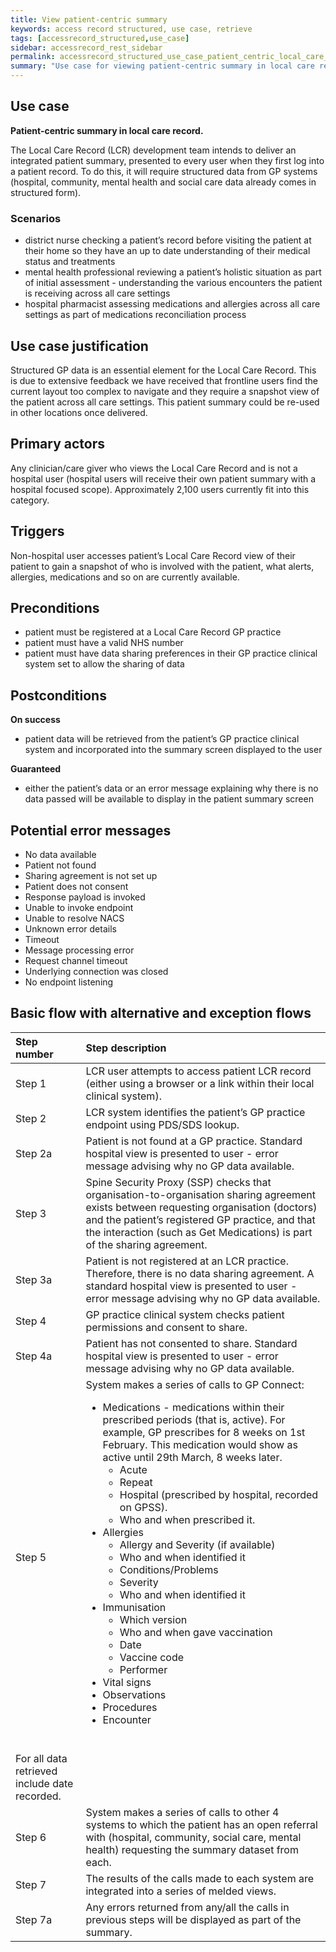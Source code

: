 ```yaml
---
title: View patient-centric summary
keywords: access record structured, use case, retrieve
tags: [accessrecord_structured,use_case]
sidebar: accessrecord_rest_sidebar
permalink: accessrecord_structured_use_case_patient_centric_local_care_record.html
summary: "Use case for viewing patient-centric summary in local care record"
---
```


## Use case ##
**Patient-centric summary in local care record.**

The Local Care Record (LCR) development team intends to deliver an integrated patient summary, presented to every user when they first log into a patient record. To do this, it will require structured data from GP systems (hospital, community, mental health and social care data already comes in structured form).

### Scenarios ###

- district nurse checking a patient’s record before visiting the patient at their home so they have an up to date understanding of their medical status and treatments
- mental health professional reviewing a patient’s holistic situation as part of initial assessment - understanding the various encounters the patient is receiving across all care settings
- hospital pharmacist assessing medications and allergies across all care settings as part of medications reconciliation process

## Use case justification ##

Structured GP data is an essential element for the Local Care Record. This is due to extensive feedback we have received that frontline users find the current layout too complex to navigate and they require a snapshot view of the patient across all care settings. This patient summary could be re-used in other locations once delivered.

## Primary actors ##
Any clinician/care giver who views the Local Care Record and is not a hospital user (hospital users will receive their own patient summary with a hospital focused scope). Approximately 2,100 users currently fit into this category.

## Triggers ##
Non-hospital user accesses patient’s Local Care Record view of their patient to gain a snapshot of who is involved with the patient, what alerts, allergies, medications and so on are currently available.

## Preconditions ##
- patient must be registered at a Local Care Record GP practice
- patient must have a valid NHS number
- patient must have data sharing preferences in their GP practice clinical system set to allow the sharing of data

## Postconditions ##
**On success**
-	patient data will be retrieved from the patient’s GP practice clinical system and incorporated into the summary screen displayed to the user

**Guaranteed**
-	either the patient’s data or an error message explaining why there is no data passed will be available to display in the patient summary screen

## Potential error messages ##
-	No data available
-	Patient not found
-	Sharing agreement is not set up
-	Patient does not consent
-	Response payload is invoked
-	Unable to invoke endpoint
-	Unable to resolve NACS
-	Unknown error details
-	Timeout
-	Message processing error
-	Request channel timeout
-	Underlying connection was closed
-	No endpoint listening

## Basic flow with alternative and exception flows ##

| Step number | Step description |
|:---- |:-------------- | 
| Step 1 | LCR user attempts to access patient LCR record (either using a browser or a link within their local clinical system). |
| Step 2 | LCR system identifies the patient’s GP practice endpoint using PDS/SDS lookup. |
| Step 2a | Patient is not found at a GP practice. Standard hospital view is presented to user \- error message advising why no GP data available. |
| Step 3 | Spine Security Proxy (SSP) checks that organisation-to-organisation sharing agreement exists between requesting organisation (doctors) and the patient’s registered GP practice, and that the interaction (such as Get Medications) is part of the sharing agreement. |
| Step 3a | Patient is not registered at an LCR practice. Therefore, there is no data sharing agreement. A standard hospital view is presented to user \- error message advising why no GP data available. |
| Step 4 | GP practice clinical system checks patient permissions and consent to share. |
| Step 4a | Patient has not consented to share. Standard hospital view is presented to user \- error message advising why no GP data available. |
| Step 5 | System makes a series of calls to GP Connect:<ul><li>Medications - medications within their prescribed periods (that is, active). For example, GP prescribes for 8 weeks on 1st February. This medication would show as active until 29th March, 8 weeks later. <ul><li>Acute<li>Repeat<li>Hospital (prescribed by hospital, recorded on GPSS).<li>Who and when prescribed it. </ul><li>Allergies<ul><li>Allergy and Severity (if available)<li>Who and when identified it<li>Conditions/Problems<li> Severity<li>Who and when identified it</ul><li>Immunisation<ul><li>Which version<li> Who and when gave vaccination<li>Date<li>Vaccine code<li>Performer</ul> <li>Vital signs<li>Observations<li>Procedures<li>Encounter</ul>
</ul><br>For all data retrieved include date recorded. | 
| Step 6 | System makes a series of calls to other 4 systems to which the patient has an open referral with (hospital, community, social care, mental health) requesting the summary dataset from each. |
| Step 7 | The results of the calls made to each system are integrated into a series of melded views. |
| Step 7a | Any errors returned from any/all the calls in previous steps will be displayed as part of the summary. |

